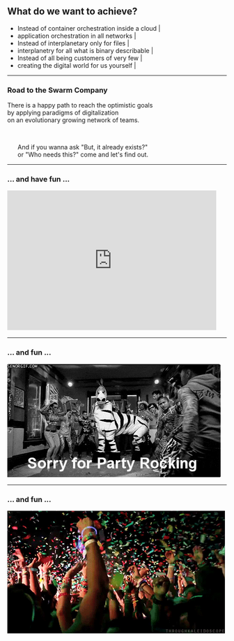 ## What do we want to achieve?

- Instead of container orchestration inside a cloud |
- application orchestration in all networks |
- Instead of interplanetary only for files |
- interplanetry for all what is binary describable |
- Instead of all being customers of very few |
- creating the digital world for us yourself |

---

### Road to the Swarm Company

There is a happy path to reach the optimistic goals
<br>by applying paradigms of digitalization
<br>on an evolutionary growing network of teams.

<br>
<ul>
  <li class="fragment" style="list-style-type: none;">And if you wanna ask "But, it already exists?"
  <br>or "Who needs this?" come and let's find out.</li>
</ul>

---

### ... and have fun ...

<iframe src="https://giphy.com/embed/6qkm0gJaIzzEs" width="480" height="320" frameBorder="0" class="giphy-embed" allowFullScreen></iframe>

---

### ... and fun ...

![party](assets/image/giphy-2.gif)

---

### ... and fun ...

![party](assets/image/giphy-3.gif)
